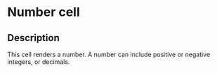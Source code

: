 # Number cell

## Description

This cell renders a number. A number can include positive or negative integers, or decimals.
